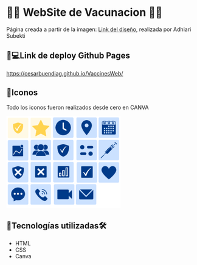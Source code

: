 # 💉💉 WebSite de Vacunacion 💉💉

Página creada a partir de la imagen: [Link del diseño](/assets/Landing.png), realizada por Adhiari Subekti

## 💉💻Link de deploy Github Pages
https://cesarbuendiag.github.io/VaccinesWeb/

##  💉Iconos

Todo los iconos fueron realizados desde cero en CANVA

<img src="assets/Logos.png" alt="logos" width="300px">

## 💉Tecnologías utilizadas🛠️ 
- HTML 
- CSS
- Canva




